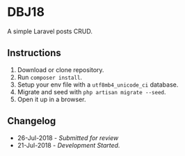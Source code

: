 # DBJ18
A simple Laravel posts CRUD.

## Instructions
1. Download or clone repository.
2. Run `composer install`.
3. Setup your env file with a `utf8mb4_unicode_ci` database.
4. Migrate and seed with `php artisan migrate --seed`.
5. Open it up in a browser.

## Changelog
* 26-Jul-2018 - *Submitted for review*
* 21-Jul-2018 - *Development Started.*
